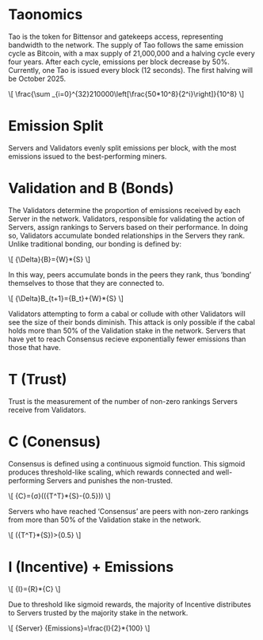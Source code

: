 # Taonomics

Tao is the token for Bittensor and gatekeeps access, representing bandwidth to the network. The supply of Tao follows the same emission cycle as Bitcoin, with a max supply of 21,000,000 and a halving cycle every four years. After each cycle, emissions per block decrease by 50%. Currently, one Tao is issued every block (12 seconds). The first halving will be October 2025.

\\[ \frac{\sum _{i=0}^{32}210000\left[\frac{50*10^8}{2^i}\right]}{10^8} \\]



# Emission Split

Servers and Validators evenly split emissions per block, with the most emissions issued to the best-performing miners.


# Validation and B (Bonds)

The Validators determine the proportion of emissions received by each Server in the network. Validators, responsible for validating the action of Servers, assign rankings to Servers based on their performance. In doing so, Validators accumulate bonded relationships in the Servers they rank. Unlike traditional bonding, our bonding is defined by:

\\[ {\Delta}{B}={W}*{S} \\]

In this way, peers accumulate bonds in the peers they rank, thus ’bonding’ themselves to those that they are connected to.

\\[ {\Delta}B_{t+1}={B_t}+{W}*{S} \\]

Validators attempting to form a cabal or collude with other Validators will see the size of their bonds diminish. This attack is only possible if the cabal holds more than 50% of the Validation stake in the network. Servers that have yet to reach Consensus recieve exponentially fewer emissions than those that have.



# T (Trust)

Trust is the measurement of the number of non-zero rankings Servers receive from Validators. 



# C (Conensus)

Consensus is defined using a continuous sigmoid function. This sigmoid produces threshold-like scaling, which rewards connected and well-performing Servers and punishes the non-trusted. 

\\[ {C}={σ}(({T^T}*{S}-{0.5})) \\]


Servers who have reached ‘Consensus’ are peers with non-zero rankings from more than 50% of the Validation stake in the network. 

\\[ ({T^T}*{S})>{0.5} \\]



# I (Incentive) + Emissions

\\[ {I}={R}*{C} \\]

Due to threshold like sigmoid rewards, the majority of Incentive distributes to Servers trusted by the majority stake in the network. 

\\[ {Server} {Emissions}=\frac{I}{2}*{100} \\]




